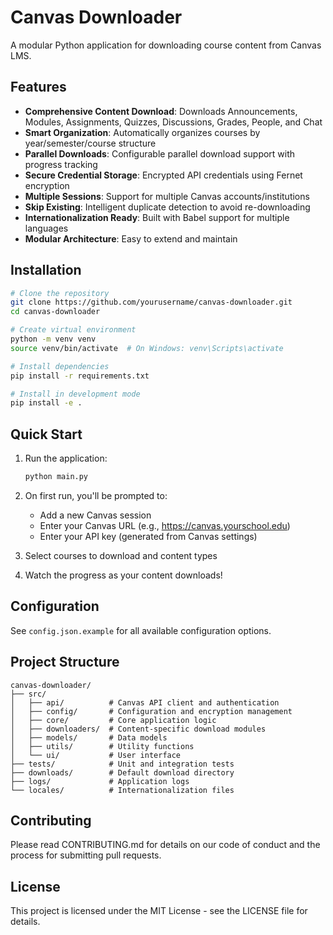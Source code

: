 # Canvas Downloader

A modular Python application for downloading course content from Canvas LMS.

## Features

- **Comprehensive Content Download**: Downloads Announcements, Modules, Assignments, Quizzes, Discussions, Grades, People, and Chat
- **Smart Organization**: Automatically organizes courses by year/semester/course structure
- **Parallel Downloads**: Configurable parallel download support with progress tracking
- **Secure Credential Storage**: Encrypted API credentials using Fernet encryption
- **Multiple Sessions**: Support for multiple Canvas accounts/institutions
- **Skip Existing**: Intelligent duplicate detection to avoid re-downloading
- **Internationalization Ready**: Built with Babel support for multiple languages
- **Modular Architecture**: Easy to extend and maintain

## Installation

```bash
# Clone the repository
git clone https://github.com/yourusername/canvas-downloader.git
cd canvas-downloader

# Create virtual environment
python -m venv venv
source venv/bin/activate  # On Windows: venv\Scripts\activate

# Install dependencies
pip install -r requirements.txt

# Install in development mode
pip install -e .
```

## Quick Start

1. Run the application:
   ```bash
   python main.py
   ```

2. On first run, you'll be prompted to:
   - Add a new Canvas session
   - Enter your Canvas URL (e.g., https://canvas.yourschool.edu)
   - Enter your API key (generated from Canvas settings)

3. Select courses to download and content types

4. Watch the progress as your content downloads!

## Configuration

See `config.json.example` for all available configuration options.

## Project Structure

```
canvas-downloader/
├── src/
│   ├── api/          # Canvas API client and authentication
│   ├── config/       # Configuration and encryption management
│   ├── core/         # Core application logic
│   ├── downloaders/  # Content-specific download modules
│   ├── models/       # Data models
│   ├── utils/        # Utility functions
│   └── ui/           # User interface
├── tests/            # Unit and integration tests
├── downloads/        # Default download directory
├── logs/             # Application logs
└── locales/          # Internationalization files
```

## Contributing

Please read CONTRIBUTING.md for details on our code of conduct and the process for submitting pull requests.

## License

This project is licensed under the MIT License - see the LICENSE file for details.

